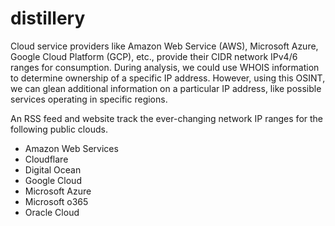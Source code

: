 # distillery

Cloud service providers like Amazon Web Service (AWS), Microsoft Azure, Google Cloud Platform (GCP), etc., provide their CIDR network IPv4/6 ranges for consumption. During analysis, we could use WHOIS information to determine ownership of a specific IP address. However, using this OSINT, we can glean additional information on a particular IP address, like possible services operating in specific regions.

An RSS feed and website track the ever-changing network IP ranges for the following public clouds.

- Amazon Web Services
- Cloudflare
- Digital Ocean
- Google Cloud
- Microsoft Azure
- Microsoft o365
- Oracle Cloud
